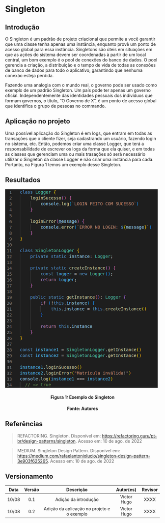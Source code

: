# Singleton

## Introdução

O Singleton é um padrão de projeto criacional que permite a você garantir que uma classe tenha apenas uma instância, enquanto provê um ponto de acesso global para essa instância. Singletons são úteis em situações em que as ações do sistema devem ser coordenadas à partir de um local central, um bom exemplo é o pool de conexões do banco de dados. O pool gerencia a criação, a distribuição e o tempo de vida de todas as conexões de banco de dados para todo o aplicativo, garantindo que nenhuma conexão esteja perdida.

Fazendo uma analogia com o mundo real, o governo pode ser usado como exemplo de um padrão Singleton. Um país pode ter apenas um governo oficial. Independentemente das identidades pessoais dos indivíduos que formam governos, o título, “O Governo de X”, é um ponto de acesso global que identifica o grupo de pessoas no commando.

## Aplicação no projeto

Uma possível aplicação do Singleton é em logs, que entram em todas as transações que o cliente fizer, seja cadastrando um usuário, fazendo login no sistema, etc. Então, podemos criar uma classe Logger, que terá a responsabilidade de escrever os logs da forma que ela quiser, e em todas as classes que gerenciam uma ou mais trasações só será necessário utilizar o Singleton da classe Logger e não criar uma instância para cada. Portanto, na Figura 1 temos um exemplo desse Singleton.

## Resultados

![Singleton](../assets/img/singleton.png)
<h4 align = "center">Figura 1: Exemplo do Singleton</h6>
<h4 align = "center">Fonte: Autores</h6>

## Referências

> REFACTORING. Singleton. Disponível em: <https://refactoring.guru/pt-br/design-patterns/singleton>. Acesso em: 10 de ago. de 2022

> MEDIUM. Singleton Design Pattern. Disponível em: <https://medium.com/rafaelantoniolucio/singleton-design-pattern-3e903f625265>. Acesso em: 10 de ago. de 2022

## Versionamento

| Data  | Versão |                     Descrição                      |  Autor(es)  | Revisor |
| :---: | :----: | :------------------------------------------------: | :---------: | :-----: |
| 10/08 |  0.1   |                     Adição da introdução                   |    Victor Hugo     |  XXXX   |
| 10/08 |  0.2   |                     Adição da aplicação no projeto e o exemplo                   |    Victor Hugo     |  XXXX   |
